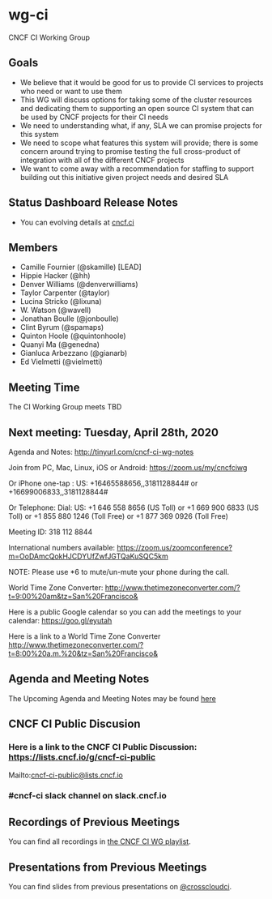 # wg-ci

CNCF CI Working Group

## Goals

* We believe that it would be good for us to provide CI services to projects who need or want to use them
* This WG will discuss options for taking some of the cluster resources and dedicating them to supporting an open source CI system that can be used by CNCF projects for their CI needs
* We need to understanding what, if any, SLA we can promise projects for this system
* We need to scope what features this system will provide; there is some concern around trying to promise testing the full cross-product of integration with all of the different CNCF projects 
* We want to come away with a recommendation for staffing to support building out this initiative given project needs and desired SLA

## Status Dashboard Release Notes

* You can evolving details at [cncf.ci](https://cncf.ci/brief)

## Members

* Camille Fournier (@skamille) [LEAD]
* Hippie Hacker (@hh)
* Denver Williams (@denverwilliams)
* Taylor Carpenter (@taylor)
* Lucina Stricko (@lixuna)
* W. Watson (@wavell)
* Jonathan Boulle (@jonboulle)
* Clint Byrum (@spamaps)
* Quinton Hoole (@quintonhoole)
* Quanyi Ma (@genedna)
* Gianluca Arbezzano (@gianarb)
* Ed Vielmetti (@vielmetti)

## Meeting Time

The CI Working Group meets TBD

## Next meeting: Tuesday, April 28th, 2020 

Agenda and Notes: http://tinyurl.com/cncf-ci-wg-notes

Join from PC, Mac, Linux, iOS or Android: https://zoom.us/my/cncfciwg

Or iPhone one-tap :
    US: +16465588656,,3181128844#  or +16699006833,,3181128844# 

Or Telephone:
    Dial: 
        US: +1 646 558 8656 (US Toll) or +1 669 900 6833 (US Toll)
        or +1 855 880 1246 (Toll Free) or +1 877 369 0926 (Toll Free)

Meeting ID: 318 112 8844

International numbers available: https://zoom.us/zoomconference?m=OoDAmcQokHJCDYUfZwfJGTQaKuSQC5km

NOTE: Please use *6 to mute/un-mute your phone during the call.

World Time Zone Converter: http://www.thetimezoneconverter.com/?t=9:00%20am&tz=San%20Francisco&
    
    
Here is a public Google calendar so you can add the meetings to your calendar: https://goo.gl/eyutah

Here is a link to a World Time Zone Converter http://www.thetimezoneconverter.com/?t=8:00%20a.m.%20&tz=San%20Francisco&


## Agenda and Meeting Notes

The Upcoming Agenda and Meeting Notes may be found [here](http://tinyurl.com/cncf-ci-wg-notes)


## CNCF CI Public Discusion

### Here is a link to the CNCF CI Public Discussion: https://lists.cncf.io/g/cncf-ci-public

Mailto:cncf-ci-public@lists.cncf.io

### #cncf-ci slack channel on slack.cncf.io

## Recordings of Previous Meetings

You can find all recordings in [the CNCF CI WG playlist](https://www.youtube.com/playlist?list=PLj6h78yzYM2P3_A3ujWHSxOu1IO_bd7Zi).


## Presentations from Previous Meetings

You can find slides from previous presentations on [@crosscloudci](https://github.com/crosscloudci/crosscloudci#past).
